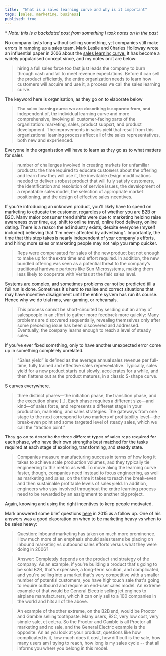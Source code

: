 ```yaml
---
title:  "What is a sales learning curve and why is it important"
tags: [sales, marketing, business]
publised: true
---
```


\* *Note: this is a backdated post from something I took notes on in the past*

No company lasts long without selling something, yet companies still make errors in ramping up a sales team. Mark Leslie and Charles Holloway wrote an influential paper in 2006 about the [sales learning curve.](http://www.sgrpartners.com/resources/Resources/SalesLearningCurve.Leslie.pdf "sales learning curve") It has become a widely popularised concept since, and my notes on it are below:

> hiring a full sales force too fast just leads the company to burn through cash and fail to meet revenue expectations. Before it can sell the product efficiently, the entire organization needs to learn how customers will acquire and use it, a process we call the sales learning curve.

The keyword here is organisation, as they go on to elaborate below

> The sales learning curve we are describing is separate from, and independent of, the individual learning curve and more comprehensive, involving all customer-facing parts of the organization: marketing, sales, product support, and product development. The improvements in sales yield that result from this organizational learning process affect all of the sales representatives, both new and experienced.

Everyone in the organisation will have to learn as they go as to what matters for sales

> number of challenges involved in creating markets for unfamiliar products: the time required to educate customers about the offering and learn how they will use it, the inevitable design modifications needed to deliver a robust product that will fully satisfy customers, the identification and resolution of service issues, the development of a repeatable sales model, the selection of appropriate market positioning, and the design of effective sales incentives.

If you're introducing an unknown product, you'll likely have to spend on marketing to educate the customer, regardless of whether you are B2B or B2C. Many major consumer trend shifts were due to marketing helping raise awareness over time, e.g. shift to online travel, online food delivery, online dating. There is a reason the ad industry exists, despite everyone (myself included) believing that "I'm never affected by advertising". Importantly, the time that this step takes is nearly independent of your company's efforts, and hiring more sales or marketing people may not help you ramp quicker.

> Reps were compensated for sales of the new product but not enough to make up for the extra time and effort required. In addition, the new bundled offering was seen as a potential threat to the company’s traditional hardware partners like Sun Microsystems, making them less likely to cooperate with Veritas at the field sales level. 

[Systems are complex](https://www.santafe.edu/ " institute studying complex systems"), and sometimes problems cannot be predicted till a full run is done. Sometimes it's hard to realise and correct situations that may have incentive disalignment until the entire system has run its course. Hence why we do trial runs, war gaming, or rehearsals.

> This process cannot be short-circuited by sending out an army of salespeople in an effort to gather more feedback more quickly: Many problems are discovered sequentially, revealing themselves only after some preceding issue has been discovered and addressed. Eventually, the company learns enough to reach a level of steady sales.

If you've ever fixed something, only to have another unexpected error come up in something completely unrelated. 

> “Sales yield” is defined as the average annual sales revenue per full-time, fully trained and effective sales representative. Typically, sales yield for a new product starts out slowly, accelerates for a while, and then flattens out as the product matures, in a classic S-shape curve.

S curves everywhere.

> three distinct phases—the initiation phase, the transition phase, and the execution phase \[..\]. Each phase requires a different size—and kind—of sales force, and represents a different stage in your production, marketing, and sales strategies. The gateways from one stage to the next correspond to two markers of profitability level—the break-even point and some targeted level of steady sales, which we call the “traction point.”

They go on to describe the three different types of sales reps required for each phase, who have their own strengths best matched for the tasks required at each stage of exploring, transforming, and steady state. 

> Companies measure manufacturing success in terms of how long it takes to achieve scale production volumes, and they typically tie engineering to this metric as well. To move along the learning curve faster, though, companies need instead to focus engineering, as well as marketing and sales, on the time it takes to reach the break-even and then sustainable profitable levels of sales yield. In addition, engineers who stay involved throughout the entire learning process need to be rewarded by an assignment to another big project.

Again, knowing and using the right incentives to keep people motivated. 

Mark answered some brief questions [here](https://www.socialmediatoday.com/social-business/2015-03-13/revisiting-sales-learning-curve-mark-leslie "2015 interview") in 2015 as a follow up. One of his answers was a good elaboration on when to be marketing heavy vs when to be sales heavy:

> Question: Inbound marketing has taken on much more prominence. How much more of an emphasis should sales teams be placing on inbound marketing vs outbound sales efforts versus what they were doing in 2006?

> Answer: Completely depends on the product and strategy of the company. As an example, if you're building a product that's going to be sold B2B, that's expensive, a long-term solution, and complicated, and you're selling into a market that's very competitive with a smaller number of potential customers, you have high touch sale that's going to require outbound and require an end-user sales model. An extreme example of that would be General Electric selling jet engines to airplane manufacturers, which it can only sell to a 100 companies in the world and hits all of the above. 

> An example of the other extreme, on the B2B end, would be Proctor and Gamble selling toothpaste. Many users, B2C, very low cost, very simple sale, et cetera. So the Proctor and Gamble is all Proctor all marketing and no sale, and the General Electric example is the opposite. An as you look at your product, questions like how complicated is it, how much does it cost, how difficult is the sale, how many users am I trying to reach, how long is my sales cycle -- that all informs you where you belong in this model.
